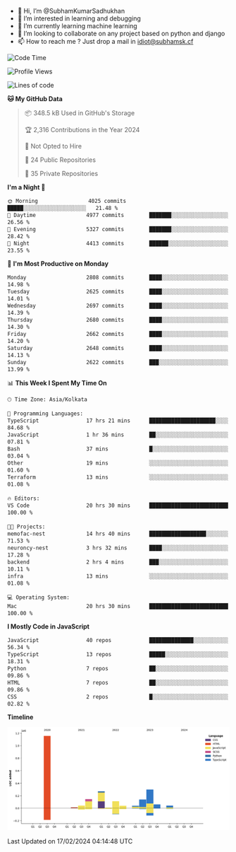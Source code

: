 - 👋 Hi, I’m @SubhamKumarSadhukhan
- 👀 I’m interested in learning and debugging
- 🌱 I’m currently learning machine learning
- 💞️ I’m looking to collaborate on any project based on python and django
- 📫 How to reach me ?
      Just drop a mail in idiot@subhamsk.cf

<!---
SubhamKumarSadhukhan/SubhamKumarSadhukhan is a ✨ special ✨ repository because its `README.md` (this file) appears on your GitHub profile.
You can click the Preview link to take a look at your changes.
--->


<!--START_SECTION:waka-->
![Code Time](http://img.shields.io/badge/Code%20Time-1%2C947%20hrs%2032%20mins-blue)

![Profile Views](http://img.shields.io/badge/Profile%20Views-0-blue)

![Lines of code](https://img.shields.io/badge/From%20Hello%20World%20I%27ve%20Written-2.4%20million%20lines%20of%20code-blue)

**🐱 My GitHub Data** 

> 📦 348.5 kB Used in GitHub's Storage 
 > 
> 🏆 2,316 Contributions in the Year 2024
 > 
> 🚫 Not Opted to Hire
 > 
> 📜 24 Public Repositories 
 > 
> 🔑 35 Private Repositories 
 > 
**I'm a Night 🦉** 

```text
🌞 Morning                4025 commits        █████░░░░░░░░░░░░░░░░░░░░   21.48 % 
🌆 Daytime                4977 commits        ███████░░░░░░░░░░░░░░░░░░   26.56 % 
🌃 Evening                5327 commits        ███████░░░░░░░░░░░░░░░░░░   28.42 % 
🌙 Night                  4413 commits        ██████░░░░░░░░░░░░░░░░░░░   23.55 % 
```
📅 **I'm Most Productive on Monday** 

```text
Monday                   2808 commits        ████░░░░░░░░░░░░░░░░░░░░░   14.98 % 
Tuesday                  2625 commits        ████░░░░░░░░░░░░░░░░░░░░░   14.01 % 
Wednesday                2697 commits        ████░░░░░░░░░░░░░░░░░░░░░   14.39 % 
Thursday                 2680 commits        ████░░░░░░░░░░░░░░░░░░░░░   14.30 % 
Friday                   2662 commits        ████░░░░░░░░░░░░░░░░░░░░░   14.20 % 
Saturday                 2648 commits        ████░░░░░░░░░░░░░░░░░░░░░   14.13 % 
Sunday                   2622 commits        ███░░░░░░░░░░░░░░░░░░░░░░   13.99 % 
```


📊 **This Week I Spent My Time On** 

```text
🕑︎ Time Zone: Asia/Kolkata

💬 Programming Languages: 
TypeScript               17 hrs 21 mins      █████████████████████░░░░   84.68 % 
JavaScript               1 hr 36 mins        ██░░░░░░░░░░░░░░░░░░░░░░░   07.81 % 
Bash                     37 mins             █░░░░░░░░░░░░░░░░░░░░░░░░   03.04 % 
Other                    19 mins             ░░░░░░░░░░░░░░░░░░░░░░░░░   01.60 % 
Terraform                13 mins             ░░░░░░░░░░░░░░░░░░░░░░░░░   01.08 % 

🔥 Editors: 
VS Code                  20 hrs 30 mins      █████████████████████████   100.00 % 

🐱‍💻 Projects: 
memofac-nest             14 hrs 40 mins      ██████████████████░░░░░░░   71.53 % 
neuroncy-nest            3 hrs 32 mins       ████░░░░░░░░░░░░░░░░░░░░░   17.28 % 
backend                  2 hrs 4 mins        ███░░░░░░░░░░░░░░░░░░░░░░   10.11 % 
infra                    13 mins             ░░░░░░░░░░░░░░░░░░░░░░░░░   01.08 % 

💻 Operating System: 
Mac                      20 hrs 30 mins      █████████████████████████   100.00 % 
```

**I Mostly Code in JavaScript** 

```text
JavaScript               40 repos            ██████████████░░░░░░░░░░░   56.34 % 
TypeScript               13 repos            █████░░░░░░░░░░░░░░░░░░░░   18.31 % 
Python                   7 repos             ██░░░░░░░░░░░░░░░░░░░░░░░   09.86 % 
HTML                     7 repos             ██░░░░░░░░░░░░░░░░░░░░░░░   09.86 % 
CSS                      2 repos             █░░░░░░░░░░░░░░░░░░░░░░░░   02.82 % 
```



**Timeline**

![Lines of Code chart](https://raw.githubusercontent.com/SubhamKumarSadhukhan/SubhamKumarSadhukhan/main/assets/bar_graph.png)


 Last Updated on 17/02/2024 04:14:48 UTC
<!--END_SECTION:waka-->

